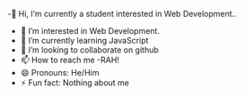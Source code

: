 -👋 Hi, I’m currently a student interested in Web Development..

- 👀 I’m interested in Web Development.
- 🌱 I’m currently learning JavaScript
- 💞️ I’m looking to collaborate on github
- 📫 How to reach me
-RAH!
- 😄 Pronouns: He/Him 
- ⚡ Fun fact: Nothing about me
